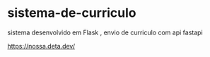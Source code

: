 # sistema-de-curriculo
sistema desenvolvido em Flask , envio de curriculo com api fastapi 


https://nossa.deta.dev/
